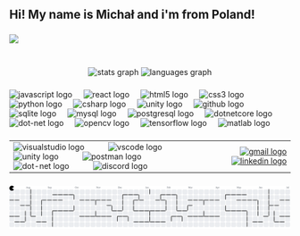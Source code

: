 <h2 align="left">Hi! My name is Michał and i'm from Poland!</h2>

###

![](https://komarev.com/ghpvc/?username=Kixhap&color=green&style=for-the-badge)

###

<br clear="both">

<div align="center">
  <img src="https://github-readme-stats.vercel.app/api?username=Kixhap&hide_title=true&hide_rank=true&show_icons=true&include_all_commits=false&count_private=true&disable_animations=false&theme=dracula&locale=en&hide_border=false" height="150" alt="stats graph"  />
  <img src="https://github-readme-stats.vercel.app/api/top-langs?username=Kixhap&locale=en&hide_title=false&layout=compact&card_width=320&langs_count=5&theme=dracula&hide_border=false" height="150" alt="languages graph"  />
</div>

###

<div align="left">
  <img src="https://cdn.jsdelivr.net/gh/devicons/devicon/icons/javascript/javascript-original.svg" height="30" alt="javascript logo"  />
  <img width="12" />
  <img src="https://cdn.jsdelivr.net/gh/devicons/devicon/icons/react/react-original.svg" height="30" alt="react logo"  />
  <img width="12" />
  <img src="https://cdn.jsdelivr.net/gh/devicons/devicon/icons/html5/html5-original.svg" height="30" alt="html5 logo"  />
  <img width="12" />
  <img src="https://cdn.jsdelivr.net/gh/devicons/devicon/icons/css3/css3-original.svg" height="30" alt="css3 logo"  />
  <img width="12" />
  <img src="https://cdn.jsdelivr.net/gh/devicons/devicon/icons/python/python-original.svg" height="30" alt="python logo"  />
  <img width="12" />
  <img src="https://cdn.jsdelivr.net/gh/devicons/devicon/icons/csharp/csharp-original.svg" height="30" alt="csharp logo"  />
  <img width="12" />
  <img src="https://cdn.jsdelivr.net/gh/devicons/devicon/icons/unity/unity-original.svg" height="30" alt="unity logo"  />
  <img width="12" />
  <img src="https://cdn.jsdelivr.net/gh/devicons/devicon/icons/github/github-original.svg" height="30" alt="github logo"  />
  <img width="12" />
  <img src="https://cdn.jsdelivr.net/gh/devicons/devicon/icons/sqlite/sqlite-original.svg" height="30" alt="sqlite logo"  />
  <img width="12" />
  <img src="https://cdn.jsdelivr.net/gh/devicons/devicon/icons/mysql/mysql-original.svg" height="30" alt="mysql logo"  />
  <img width="12" />
  <img src="https://cdn.jsdelivr.net/gh/devicons/devicon/icons/postgresql/postgresql-original.svg" height="30" alt="postgresql logo"  />
  <img width="12" />
  <img src="https://cdn.jsdelivr.net/gh/devicons/devicon/icons/dotnetcore/dotnetcore-original.svg" height="30" alt="dotnetcore logo"  />
  <img width="12" />
  <img src="https://cdn.jsdelivr.net/gh/devicons/devicon/icons/dot-net/dot-net-original.svg" height="30" alt="dot-net logo"  />
  <img width="12" />
  <img src="https://cdn.jsdelivr.net/gh/devicons/devicon/icons/opencv/opencv-original.svg" height="30" alt="opencv logo"  />
  <img width="12" />
  <img src="https://cdn.jsdelivr.net/gh/devicons/devicon/icons/tensorflow/tensorflow-original.svg" height="30" alt="tensorflow logo"  />
  <img width="12" />
  <img src="https://cdn.jsdelivr.net/gh/devicons/devicon/icons/matlab/matlab-original.svg" height="30" alt="matlab logo"  />
</div>

###

<table>
  <tr>
    <td align="left">
      <img src="https://skillicons.dev/icons?i=visualstudio" height="45" alt="visualstudio logo" />
      <img width="35" />
      <img src="https://skillicons.dev/icons?i=vscode" height="45" alt="vscode logo" />
      <img width="35" />
      <img src="https://skillicons.dev/icons?i=unity" height="45" alt="unity logo" />
      <img width="35" />
      <img src="https://skillicons.dev/icons?i=postman" height="45" alt="postman logo" />
      <img width="35" />
      <img src="https://skillicons.dev/icons?i=dotnet" height="45" alt="dot-net logo" />
      <img width="35" />
      <img src="https://skillicons.dev/icons?i=discord" height="45" alt="discord logo" />
    </td>
    <td align="right">
      <a href="mailto:michal.wojcik0612@gmail.com" target="_blank">
        <img src="https://img.shields.io/static/v1?message=Gmail&logo=gmail&label=&color=D14836&logoColor=white&labelColor=&style=for-the-badge" height="45" alt="gmail logo" />
      </a>
      <a href="https://www.linkedin.com/in/michał-wójcik-2981522a8" target="_blank">
        <img src="https://img.shields.io/static/v1?message=LinkedIn&logo=linkedin&label=&color=0077B5&logoColor=white&labelColor=&style=for-the-badge" height="45" alt="linkedin logo" />
      </a>
    </td>
  </tr>
</table>


###

<picture>
  <source media="(prefers-color-scheme: dark)" srcset="https://raw.githubusercontent.com/Kixhap/Kixhap/output/pacman-contribution-graph-dark.svg">
  <source media="(prefers-color-scheme: light)" srcset="https://raw.githubusercontent.com/Kixhap/Kixhap/output/pacman-contribution-graph.svg">
  <img alt="pacman contribution graph" src="https://raw.githubusercontent.com/Kixhap/Kixhap/output/pacman-contribution-graph.svg">
</picture>

###
